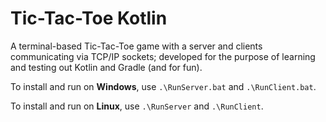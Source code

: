 # Tic-Tac-Toe Kotlin
A terminal-based Tic-Tac-Toe game with a server and clients communicating via TCP/IP sockets; developed for the purpose of learning and testing out Kotlin and Gradle (and for fun).

To install and run on **Windows**, use `.\RunServer.bat` and `.\RunClient.bat`.

To install and run on **Linux**, use `.\RunServer` and `.\RunClient`.
